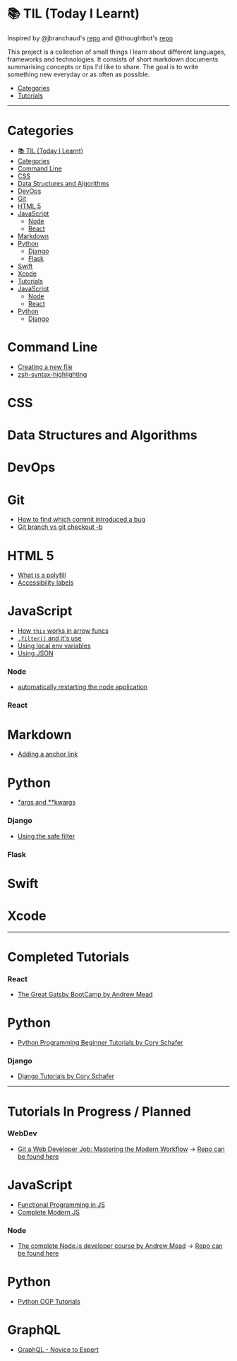# :books: TIL (Today I Learnt)

Inspired by @jbranchaud's [repo](https://github.com/jbranchaud/til) and @thoughtbot's [repo](https://github.com/thoughtbot/til)

This project is a collection of small things I learn about different languages, frameworks and technologies.
It consists of short markdown documents summarising concepts or tips I'd like to share.
The goal is to write something new everyday or as often as possible.

-   [Categories](#categories)
-   [Tutorials](#tutorials)

---

# Categories

- [:books: TIL (Today I Learnt)](#books-til-today-i-learnt)
- [Categories](#categories)
- [Command Line](#command-line)
- [CSS](#css)
- [Data Structures and Algorithms](#data-structures-and-algorithms)
- [DevOps](#devops)
- [Git](#git)
- [HTML 5](#html-5)
- [JavaScript](#javascript)
    - [Node](#node)
    - [React](#react)
- [Markdown](#markdown)
- [Python](#python)
    - [Django](#django)
    - [Flask](#flask)
- [Swift](#swift)
- [Xcode](#xcode)
- [Tutorials](#tutorials)
- [JavaScript](#javascript-1)
    - [Node](#node-1)
    - [React](#react-1)
- [Python](#python-1)
    - [Django](#django-1)

# Command Line

-   [Creating a new file](commandLine/creating-new-files.md)
-   [zsh-syntax-highlighting](commandLine/installing-zsh-syntax-highlighting.md)

# CSS

# Data Structures and Algorithms

# DevOps

# Git

-   [How to find which commit introduced a bug](git/git_bisect.md)
-   [Git branch vs git checkout -b](git/git-branch-vs-git-checkout-b.md)

# HTML 5

-   [What is a polyfill](html/polyfill.md)
-   [Accessibility labels](html/accessibilityLabels.md)

# JavaScript

-   [How `this` works in arrow funcs](javascript/this-arrow-funcs.md)
-   [`.filter()` and it's use](javascript/filter-array.md)
-   [Using local env variables](javascript/local-enviroment-variables.md)
-   [Using JSON](javascript/stringify-and-parse.md)

### Node

-   [automatically restarting the node application](javascript/node/nodemon.md)

### React

# Markdown

-   [Adding a anchor link](markdown/adding-an-achor-link.md)

# Python

-   [\*args and \*\*kwargs](python/args-and-kwargs.md)

### Django

-   [Using the safe filter](python/django/using-safe-filter.md)

### Flask

# Swift

# Xcode

---

# Completed Tutorials

### React

-   [The Great Gatsby BootCamp by Andrew Mead](https://www.youtube.com/watch?v=8t0vNu2fCCM&t=13739s)

# Python

-   [Python Programming Beginner Tutorials by Cory Schafer](https://www.youtube.com/playlist?list=PL-osiE80TeTskrapNbzXhwoFUiLCjGgY7)

### Django

-   [Django Tutorials by Cory Schafer](https://www.youtube.com/playlist?list=PL-osiE80TeTtoQCKZ03TU5fNfx2UY6U4p)

---

# Tutorials In Progress / Planned

### WebDev

- [Git a Web Developer Job: Mastering the Modern Workflow](https://www.udemy.com/course/git-a-web-developer-job-mastering-the-modern-workflow/) -> [Repo can be found here](https://github.com/mrpbennett/mastering-the-modern-workflow)

# JavaScript

- [Functional Programming in JS](https://www.youtube.com/playlist?list=PL0zVEGEvSaeEd9hlmCXrk5yUyqUag-n84)
- [Complete Modern JS](https://www.udemy.com/course/the-complete-javascript-course/)

### Node

-   [The complete Node.js developer course by Andrew Mead](https://www.udemy.com/course/the-complete-nodejs-developer-course-2) -> [Repo can be found here](https://github.com/mrpbennett/udemy-complete-node.js-dev-course)

# Python 

- [Python OOP Tutorials](https://www.youtube.com/playlist?list=PL-osiE80TeTsqhIuOqKhwlXsIBIdSeYtc)

# GraphQL

- [GraphQL - Novice to Expert](https://www.youtube.com/watch?v=ed8SzALpx1Q&amp;index=20&amp;t=13377s)


